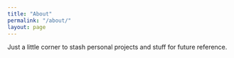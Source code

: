 ```yaml
---
title: "About"
permalink: "/about/"
layout: page
---
```


Just a little corner to stash personal projects and stuff for future reference.
